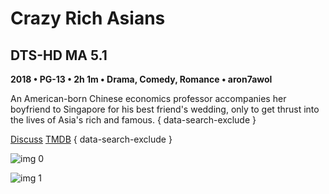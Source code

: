 # Crazy Rich Asians

## DTS-HD MA 5.1

**2018 • PG-13 • 2h 1m • Drama, Comedy, Romance • aron7awol**

An American-born Chinese economics professor accompanies her boyfriend to Singapore for his best friend's wedding, only to get thrust into the lives of Asia's rich and famous.
{ data-search-exclude }

[Discuss](https://www.avsforum.com/threads/bass-eq-for-filtered-movies.2995212/post-57109278)  [TMDB](455207)
{ data-search-exclude }

![img 0](https://i.imgur.com/eFjCtiI.jpg)

![img 1](https://i.imgur.com/X4aomGZ.jpg)

